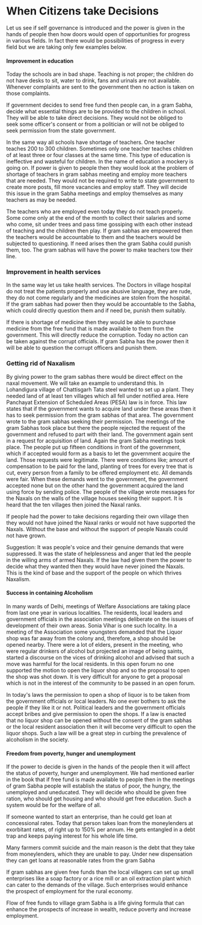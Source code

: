 # When Citizens take Decisions

Let us see if self governance is introduced and the power is given in the hands of people then how doors would open of opportunities for progress in various fields. In fact there would be possibilities of progress in every field but we are taking only few examples below.

#### Improvement in education

Today the schools are in bad shape. Teaching is not proper; the children do not have desks to sit, water to drink, fans and urinals are not available. Whenever complaints are sent to the government then no action is taken on those complaints.

If government decides to send free fund then people can, in a gram Sabha, decide what essential things are to be provided to the children in school. They will be able to take direct decisions. They would not be obliged to seek some officer's consent or from a politician or will not be obliged to seek permission from the state government.

In the same way  all schools have shortage of teachers. One teacher teaches 200 to 300 children. Sometimes only one teacher teaches children of at least three or four classes at the same time. This type of education is ineffective and wasteful for children. In the name of education a mockery is going on. If power is given to people then they would look at the problem of shortage of teachers in gram sabhas meeting and employ more teachers that are needed. They would not be required to write to state government to create more posts, fill more vacancies and employ staff. They will decide this issue in the gram Sabha meetings and employ themselves as many teachers as may be needed.

The teachers who are employed even today they do not teach properly. Some come only at the end of the month to collect their salaries and some who come, sit under trees and pass time gossiping with each other instead of teaching and the children then play. If gram sabhas are empowered then the teachers would be accountable to them and the teachers would be subjected to questioning. If need arises then the gram Sabha could punish them, too. The gram sabhas will have the power to make teachers tow their line.

### Improvement in health services

In the same way let us take health services. The Doctors in village hospital do not treat the patients properly and use abusive language, they are rude, they do not come regularly and the medicines are stolen from the hospital. If the gram sabhas had power then they would be accountable to the Sabha, which could directly question them and if need be, punish them suitably.

If there is shortage of medicine then they would be able to purchase medicine from the free fund that is made available to them from the government. This will directly reduce the corruption. Today no action can be taken against the corrupt officials. If gram Sabha has the power then it will be able to question the corrupt officers and punish them.

### Getting rid of Naxalism

By giving power to the gram sabhas there would be direct effect on the naxal movement. We will take an example to understand this. In Lohandigura village of Chattisgarh Tata steel wanted to set up a plant. They needed land of at least ten villages which all fell under notified area.  Here Panchayat Extension of Scheduled Areas (PESA) law is in force. This law states that if the government wants to acquire land under these areas then it has to seek permission from the gram sabhas of that area.  The government wrote to the gram sabhas seeking their permission. The meetings of the gram Sabhas took place but there the people rejected the request of the government and refused to part with their land. The government again sent in a request for acquisition of land. Again the gram Sabha meetings took place. The people put up fifteen conditions in front of the government, which if accepted would form as a basis to let the government acquire the land. Those requests were legitimate. There were conditions like; amount of compensation to be paid for the land, planting of trees for every tree that is cut, every person from a family to be offered employment etc. All demands were fair. When these demands went to the government, the government accepted none but on the other hand the government acquired the land using force by sending police. The people of the village wrote messages for the Naxals on the walls of the village houses seeking their support. It is heard that the ten villages then joined the Naxal ranks.

If people had the power to take decisions regarding their own village then they would not have joined the Naxal ranks or would not have supported the Naxals. Without the base and without the support of people Naxals could not have grown.

Suggestion: It was people's voice and their genuine demands that were suppressed. It was the state of helplessness and anger that led the people in the willing arms of armed Naxals. If the law had given them the power to decide what they wanted then they would have never joined the Naxals. This is the kind of base and the support of the people on which thrives Naxalism.

#### Success in containing Alcoholism

In many wards of Delhi, meetings of Welfare Associations are taking place from last one year in various localities. The residents, local leaders and government officials in the association meetings deliberate on the issues of development of their own areas. Sonia Vihar is one such locality. In a meeting of the Association some youngsters demanded that the Liquor shop was far away from the colony and, therefore, a shop should be opened nearby. There were a lot of elders, present in the meeting, who were regular drinkers of alcohol but projected an image of being saints, started a discourse on the vices of drinking alcohol and advised that such a move was harmful for the local residents.  In this open forum no one supported the motion to open the liquor shop and so the proposal to open the shop was shot down. It is very difficult for anyone to get a proposal which is not in the interest of the community to be passed in an open forum.

In today's laws the permission to open a shop of liquor is to be taken from the government officials or local leaders. No one ever bothers to ask the people if they like it or not. Political leaders and the government officials accept bribes and give permission to open the shops. If a law is enacted that no liquor shop can be opened without the consent of the gram sabhas or the local resident association then it will become very difficult to open the liquor shops. Such a law will be a great step in curbing the prevalence of alcoholism in the society.

#### Freedom from poverty, hunger and unemployment

If the power to decide is given in the hands of the people then it will affect the status of poverty, hunger and unemployment. We had mentioned earlier in the book that if free fund is made available to people then in the meetings of gram Sabha people will establish the status of poor, the hungry, the unemployed and uneducated. They will decide who should be given free ration, who should get housing and who should get free education. Such a system would be for the welfare of all.

If someone wanted to start an enterprise, than he could get loan at concessional rates. Today that person takes loan from the moneylenders at exorbitant rates, of right up to 150% per annum. He gets entangled in a debt trap and keeps paying interest for his whole life time.

Many farmers commit suicide and the main reason is the debt that they take from moneylenders, which they are unable to pay. Under new dispensation they can get loans at reasonable rates from the gram Sabha

If gram sabhas are given free funds than the local villagers can set up small enterprises like a soap factory or a rice mill or an oil extraction plant which can cater to the demands of the village. Such enterprises would enhance the prospect of employment for the rural economy.

Flow of free funds to village gram Sabha is a life giving formula that can enhance the prospects of increase in wealth, reduce poverty and increase employment.
